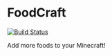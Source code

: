 # FoodCraft
[![Build Status](https://travis-ci.org/InfinityStudio/FoodCraft.svg?branch=1.12)](https://travis-ci.org/InfinityStudio/FoodCraft)

Add more foods to your Minecraft!